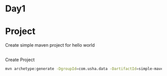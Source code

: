# Day1

# Project
Create simple maven project for hello world

##
Create Project

```bash
mvn archetype:generate -DgroupId=com.usha.data -DartifactId=simple-maven-app -DarchetypeArtifactId=maven-archetype-quickstart -DinteractiveMode=false
```